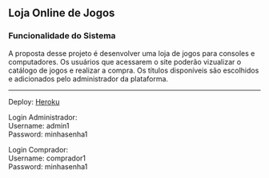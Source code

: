## Loja Online de Jogos

### Funcionalidade do Sistema

A proposta desse projeto é desenvolver uma loja de jogos para consoles e computadores. Os usuários que acessarem o site poderão vizualizar o catálogo de jogos e realizar a compra.
Os títulos disponíveis são escolhidos e adicionados pelo administrador da plataforma.

<hr>

Deploy: [Heroku](https://gamestore-curso-django.herokuapp.com/api/swagger/) 

Login Administrador:<br />
Username: admin1<br />
Password: minhasenha1<br />

Login Comprador:<br />
Username: comprador1<br />
Password: minhasenha1<br />
